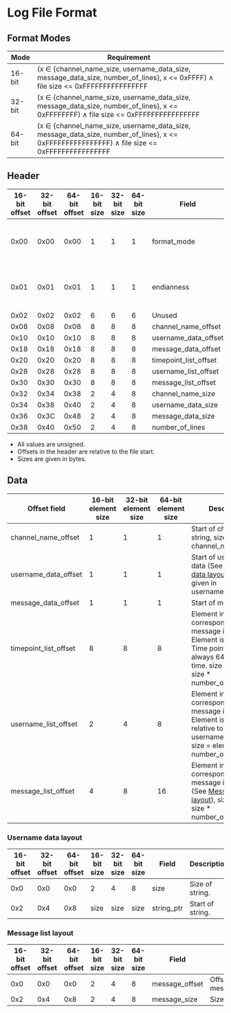 # Log File Format

## Format Modes
|Mode|Requirement|
|-|-|
|16-bit|(x ∈ {channel_name_size, username_data_size, message_data_size, number_of_lines}, x <= 0xFFFF) ∧ file size <= 0xFFFFFFFFFFFFFFFF|
|32-bit|(x ∈ {channel_name_size, username_data_size, message_data_size, number_of_lines}, x <= 0xFFFFFFFF) ∧ file size <= 0xFFFFFFFFFFFFFFFF|
|64-bit|(x ∈ {channel_name_size, username_data_size, message_data_size, number_of_lines}, x <= 0xFFFFFFFFFFFFFFFF) ∧ file size <= 0xFFFFFFFFFFFFFFFF|

## Header

|16-bit offset|32-bit offset|64-bit offset|16-bit size|32-bit size|64-bit size|Field|Description| 
|-|-|-|-|-|-|-|-|
|0x00|0x00|0x00|1|1|1|format_mode|Format of file, 1 = 16-bit, 2 = 32-bit, 3 = 64-bit.|
|0x01|0x01|0x01|1|1|1|endianness|Endianess of file, 1 = bigendian, 2 = little endian|
|0x02|0x02|0x02|6|6|6|Unused|Unused|
|0x08|0x08|0x08|8|8|8|channel_name_offset||
|0x10|0x10|0x10|8|8|8|username_data_offset||
|0x18|0x18|0x18|8|8|8|message_data_offset||
|0x20|0x20|0x20|8|8|8|timepoint_list_offset||
|0x28|0x28|0x28|8|8|8|username_list_offset||
|0x30|0x30|0x30|8|8|8|message_list_offset||
|0x32|0x34|0x38|2|4|8|channel_name_size||
|0x34|0x38|0x40|2|4|8|username_data_size||
|0x36|0x3C|0x48|2|4|8|message_data_size||
|0x38|0x40|0x50|2|4|8|number_of_lines||

* All values are unsigned.
* Offsets in the header are relative to the file start.
* Sizes are given in bytes.

## Data

|Offset field|16-bit element size|32-bit element size|64-bit element size|Description|
|-|-|-|-|-|
|channel_name_offset|1|1|1|Start of channel name string, size is given in channel_name_size.|
|username_data_offset|1|1|1|Start of username data (See [Username data layout](#username-data-layout)), Size is given in username_data_size.|
|message_data_offset|1|1|1|Start of message data.|
|timepoint_list_offset|8|8|8|Element index corresponds to what message it belongs to. Element is a timepoint. Time points are always 64 bit posix time. size = element size * number_of_lines.|
|username_list_offset|2|4|8|Element index corresponds to what message it belongs to. Element is a offset relative to username_data_offset. size = element size * number_of_lines.|
|message_list_offset|4|8|16|Element index corresponds to what message it belongs to. (See [Message list layout](#message-list-layout)), size = element size * number_of_lines.|

### Username data layout

|16-bit offset|32-bit offset|64-bit offset|16-bit size|32-bit size|64-bit size|Field|Description|
|-|-|-|-|-|-|-|-|
|0x0|0x0|0x0|2|4|8|size|Size of string.|
|0x2|0x4|0x8|size|size|size|string_ptr|Start of string.|

### Message list layout

|16-bit offset|32-bit offset|64-bit offset|16-bit size|32-bit size|64-bit size|Field|Description|
|-|-|-|-|-|-|-|-|
|0x0|0x0|0x0|2|4|8|message_offset|Offset relative to message_data_offset.|
|0x2|0x4|0x8|2|4|8|message_size|Size of message.|